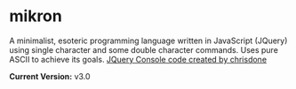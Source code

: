 # mikron
A minimalist, esoteric programming language written in JavaScript (JQuery) using single character and some double character commands.
Uses pure ASCII to achieve its goals.
[JQuery Console code created by chrisdone](https://github.com/chrisdone/jquery-console)

**Current Version:** v3.0
